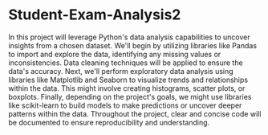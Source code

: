 # Student-Exam-Analysis2
In this project will leverage Python's data analysis capabilities to uncover insights from a chosen dataset. We'll begin by utilizing libraries like Pandas to import and explore the data, identifying any missing values or inconsistencies. Data cleaning techniques will be applied to ensure the data's accuracy. Next, we'll perform exploratory data analysis using libraries like Matplotlib and Seaborn to visualize trends and relationships within the data. This might involve creating histograms, scatter plots, or boxplots. Finally, depending on the project's goals, we might use libraries like scikit-learn to build models to make predictions or uncover deeper patterns within the data. Throughout the project, clear and concise code will be documented to ensure reproducibility and understanding.
